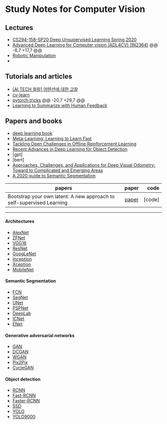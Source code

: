 # Study Notes for Computer Vision

## Lectures
* [CS294-158-SP20 Deep Unsupervised Learning Spring 2020](https://sites.google.com/view/berkeley-cs294-158-sp20/home)
* [Advanced Deep Learning for Computer vision (ADL4CV) (IN2364)](https://dvl.in.tum.de/teaching/adl4cv-ss20/?fbclid=IwAR3NMGvFHR8FXMFbKld4roJXBSXmkfV_PehDqKe2zI8gUPbb8AxtoWkopus)
@@ -8,7 +17,7 @@
* [Robotic Manipulation](http://manipulation.csail.mit.edu/Fall2020/?fbclid=IwAR3G6Dabb99YMEfeS8ZZQ9Be6Z-8D0PtENX1G6Ot_SY5dssGVfsCOh6tw4s)
* 

## Tutorials and articles
* [[AI TECH 컬럼] 어텐션에 대한 고찰](http://www.aitimes.kr/news/articleView.html?idxno=17623&fbclid=IwAR2toMXMoObBvQVt-qyiEydivowu-2y2208hf6hYn4rp-3fJdj1gQiJTXck)
* [cv-learn](https://cv-learn.com/cv-learn-454b0d57429e44e68954ddddff22f7ca)
* [pytorch tricks](https://wjddyd66.github.io/pytorch/Pytorch-Problem/)
@@ -20,7 +29,7 @@
* [Learning to Summarize with Human Feedback](https://openai.com/blog/learning-to-summarize-with-human-feedback/?fbclid=IwAR3G6Dabb99YMEfeS8ZZQ9Be6Z-8D0PtENX1G6Ot_SY5dssGVfsCOh6tw4s#rf21)


## Papers and books
* [deep learning book](https://www.deeplearningbook.org/)
* [Meta-Learning: Learning to Learn Fast](https://lilianweng.github.io/lil-log/2018/11/30/meta-learning.html#optimization-based)
* [Tackling Open Challenges in Offline Reinforcement Learning](https://ai.googleblog.com/2020/08/tackling-open-challenges-in-offline.html?fbclid=IwAR0yE6XsueZhJKcuNz4LjyYpFxkecc7s3OFVyJuXi40cwOk4NmoI8SKDNqo)
* [Recent Advances in Deep Learning for Object Detection](https://arxiv.org/pdf/1908.03673v1.pdf)
* [gpt]
* [bert]
* [Approaches, Challenges, and Applications for Deep Visual Odometry: Toward to Complicated and Emerging Areas](https://arxiv.org/pdf/2009.02672.pdf)
* [A 2020 guide to Semantic Segmentation](https://nanonets.com/blog/semantic-image-segmentation-2020/?fbclid=IwAR3G6Dabb99YMEfeS8ZZQ9Be6Z-8D0PtENX1G6Ot_SY5dssGVfsCOh6tw4s)

| papers        | paper           | code  |
| ------------- |:-------------:| -----:|
| Bootstrap your own latent: A new approach to self-supervised Learning     | [paper](https://arxiv.org/abs/2006.07733) | [code] |

-------------------------------------------------------------------------------------------------------------------------------------------
#### Architectures
* [AlexNet](https://papers.nips.cc/paper/4824-imagenet-classification-with-deep-convolutional-neural-networks)
* [ZFNet](https://arxiv.org/abs/1311.2901)
* [VGG16](https://arxiv.org/abs/1505.06798)
* [ResNet](https://arxiv.org/abs/1704.06904)
* [GoogLeNet](https://arxiv.org/abs/1409.4842)
* [Inception](https://arxiv.org/abs/1512.00567)
* [Xception](https://arxiv.org/abs/1610.02357)
* [MobileNet](https://arxiv.org/abs/1704.04861)
#### Semantic Segmentation
* [FCN](https://arxiv.org/abs/1411.4038)
* [SegNet](https://arxiv.org/abs/1511.00561)
* [UNet](https://arxiv.org/abs/1505.04597)
* [PSPNet](https://arxiv.org/abs/1612.01105)
* [DeepLab](https://arxiv.org/abs/1606.00915)
* [ICNet](https://arxiv.org/abs/1704.08545)
* [ENet](https://arxiv.org/abs/1606.02147)
#### Generative adversarial networks
* [GAN](https://arxiv.org/abs/1406.2661)
* [DCGAN](https://arxiv.org/abs/1511.06434)
* [WGAN](https://arxiv.org/abs/1701.07875)
* [Pix2Pix](https://arxiv.org/abs/1611.07004)
* [CycleGAN](https://arxiv.org/abs/1703.10593)
#### Object detection
* [RCNN](https://arxiv.org/abs/1311.2524)
* [Fast-RCNN](https://arxiv.org/abs/1504.08083)
* [Faster-RCNN](https://arxiv.org/abs/1506.01497)
* [SSD](https://arxiv.org/abs/1512.02325)
* [YOLO](https://arxiv.org/abs/1506.02640)
* [YOLO9000](https://arxiv.org/abs/1612.08242)

